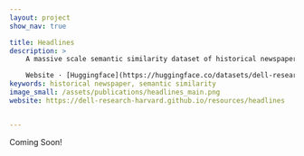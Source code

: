 ```yaml
---
layout: project
show_nav: true

title: Headlines
description: >
    A massive scale semantic similarity dataset of historical newspaper headlines.  

    Website · [Huggingface](https://huggingface.co/datasets/dell-research-harvard/headlines-semantic-similarity) · [Paper](https://arxiv.org/pdf/2306.17810) · Github
keywords: historical newspaper, semantic similarity
image_small: /assets/publications/headlines_main.png
website: https://dell-research-harvard.github.io/resources/headlines


---
```


Coming Soon!